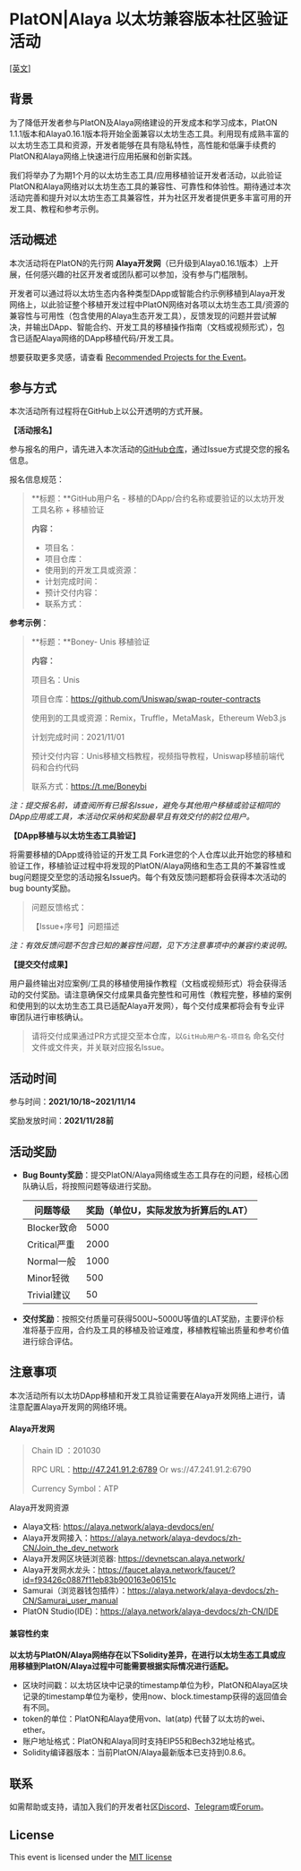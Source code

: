 # PlatON|Alaya 以太坊兼容版本社区验证活动

[[英文]](https://github.com/AlayaNetwork/Developer-Events)

## 背景

为了降低开发者参与PlatON及Alaya网络建设的开发成本和学习成本，PlatON 1.1.1版本和Alaya0.16.1版本将开始全面兼容以太坊生态工具。利用现有成熟丰富的以太坊生态工具和资源，开发者能够在具有隐私特性，高性能和低廉手续费的PlatON和Alaya网络上快速进行应用拓展和创新实践。

我们将举办了为期1个月的以太坊生态工具/应用移植验证开发者活动，以此验证PlatON和Alaya网络对以太坊生态工具的兼容性、可靠性和体验性。期待通过本次活动完善和提升对以太坊生态工具兼容性，并为社区开发者提供更多丰富可用的开发工具、教程和参考示例。



## 活动概述

本次活动将在PlatON的先行网 **Alaya开发网**（已升级到Alaya0.16.1版本）上开展，任何感兴趣的社区开发者或团队都可以参加，没有参与门槛限制。

开发者可以通过将以太坊生态内各种类型DApp或智能合约示例移植到Alaya开发网络上，以此验证整个移植开发过程中PlatON网络对各项以太坊生态工具/资源的兼容性与可用性（包含使用的Alaya生态开发工具），反馈发现的问题并尝试解决，并输出DApp、智能合约、开发工具的移植操作指南（文档或视频形式），包含已适配Alaya网络的DApp移植代码/开发工具。

想要获取更多灵感，请查看 [Recommended Projects for the Event](https://github.com/AlayaNetwork/Developer-Events/blob/main/Recommended%20Projects%20for%20the%20Event-CN.md)。



## 参与方式

本次活动所有过程将在GitHub上以公开透明的方式开展。

**【活动报名】**

参与报名的用户，请先进入本次活动的[GitHub仓库](https://github.com/AlayaNetwork/Developer-Events)，通过Issue方式提交您的报名信息。

报名信息规范：

> **标题：**GitHub用户名 - 移植的DApp/合约名称或要验证的以太坊开发工具名称 + 移植验证
>
> **内容：**
>
> - 项目名：
> - 项目仓库：
> - 使用到的开发工具或资源：
> - 计划完成时间：
> - 预计交付内容：
> - 联系方式：

**参考示例**：

> **标题：**Boney- Unis 移植验证
>
> **内容：**
>
> 项目名：Unis
>
> 项目仓库：https://github.com/Uniswap/swap-router-contracts
>
> 使用到的工具或资源：Remix，Truffle，MetaMask，Ethereum Web3.js
>
> 计划完成时间：2021/11/01
>
> 预计交付内容：Unis移植文档教程，视频指导教程，Uniswap移植前端代码和合约代码
>
> 联系方式：https://t.me/Boneybi

*注：提交报名前，请查阅所有已报名Issue，避免与其他用户移植或验证相同的DApp应用或工具，本活动仅采纳和奖励最早且有效交付的前2位用户。*



**【DApp移植与以太坊生态工具验证】**

将需要移植的DApp或待验证的开发工具 Fork进您的个人仓库以此开始您的移植和验证工作，移植验证过程中将发现的PlatON/Alaya网络和生态工具的不兼容性或bug问题提交至您的活动报名Issue内。每个有效反馈问题都将会获得本次活动的bug bounty奖励。

> 问题反馈格式：
>
> 【Issue+序号】问题描述

*注：有效反馈问题不包含已知的兼容性问题，见下方注意事项中的兼容约束说明。*



**【提交交付成果】**

用户最终输出对应案例/工具的移植使用操作教程（文档或视频形式）将会获得活动的交付奖励。请注意确保交付成果具备完整性和可用性（教程完整，移植的案例和使用到的以太坊生态工具已适配Alaya开发网），每个交付成果都将会有专业评审团队进行审核确认。

> 请将交付成果通过PR方式提交至本仓库，以`GitHub用户名-项目名` 命名交付文件或文件夹，并关联对应报名Issue。



## 活动时间

参与时间：**2021/10/18~2021/11/14**

奖励发放时间：**2021/11/28前**



## 活动奖励

- **Bug Bounty奖励**：提交PlatON/Alaya网络或生态工具存在的问题，经核心团队确认后，将按照问题等级进行奖励。

  | 问题等级     | 奖励（单位U，实际发放为折算后的LAT） |
  | ------------ | ------------------------------------ |
  | Blocker致命  | 5000                                 |
  | Critical严重 | 2000                                 |
  | Normal一般   | 1000                                 |
  | Minor轻微    | 500                                  |
  | Trivial建议  | 50                                   |

- **交付奖励**：按照交付质量可获得500U~5000U等值的LAT奖励，主要评价标准将基于应用，合约及工具的移植及验证难度，移植教程输出质量和参考价值进行综合评估。



## 注意事项

本次活动所有以太坊DApp移植和开发工具验证需要在Alaya开发网络上进行，请注意配置Alaya开发网的网络环境。

#### Alaya开发网

> Chain ID ：201030   
>
> RPC URL：http://47.241.91.2:6789  Or  ws://47.241.91.2:6790
>
> Currency Symbol：ATP

Alaya开发网资源

- Alaya文档: https://alaya.network/alaya-devdocs/en/ 
- Alaya开发网接入：https://alaya.network/alaya-devdocs/zh-CN/Join_the_dev_network
- Alaya开发网区块链浏览器: https://devnetscan.alaya.network/
- Alaya开发网水龙头：https://faucet.alaya.network/faucet/?id=f93426c0887f11eb83b900163e06151c
- Samurai（浏览器钱包插件）：https://alaya.network/alaya-devdocs/zh-CN/Samurai_user_manual
- PlatON Studio(IDE)：https://alaya.network/alaya-devdocs/zh-CN/IDE



#### 兼容性约束

**以太坊与PlatON/Alaya网络存在以下Solidity差异，在进行以太坊生态工具或应用移植到PlatON/Alaya过程中可能需要根据实际情况进行适配。**

- 区块时间戳：以太坊区块中记录的timestamp单位为秒，PlatON和Alaya区块记录的timestamp单位为毫秒，使用now、block.timestamp获得的返回值会有不同。
- token的单位：PlatON和Alaya使用von、lat(atp) 代替了以太坊的wei、ether。
- 账户地址格式：PlatON和Alaya同时支持EIP55和Bech32地址格式。
- Solidity编译器版本：当前PlatON/Alaya最新版本已支持到0.8.6。



## 联系

如需帮助或支持，请加入我们的开发者社区[Discord](https://discord.gg/jAjFzJ3Cff)、[Telegram](https://t.me/joinchat/LhO63AsZ_iozZGNl)或[Forum](https://forum.latticex.foundation/)。



## License

This event is licensed under the [MIT license](https://github.com/AlayaNetwork/Developer-Events/blob/main/LICENSE.md)
